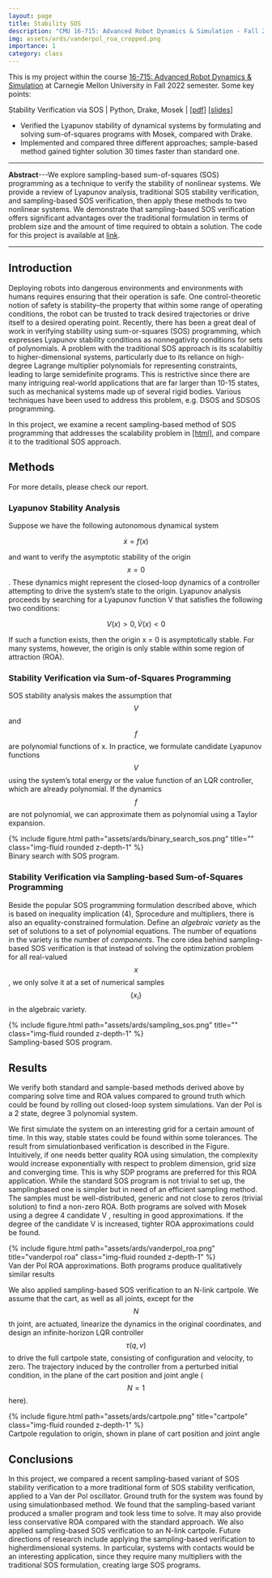```yaml
---
layout: page
title: Stability SOS
description: "CMU 16-715: Advanced Robot Dynamics & Simulation - Fall 22.<br>🆘 Stability Verification Using Sum-of-Squares Programming"
img: assets/ards/vanderpol_roa_cropped.png
importance: 1
category: class
---
```

This is my project within the course [16-715: Advanced Robot Dynamics & Simulation](https://github.com/dynamics-simulation-16-715) at Carnegie Mellon University in Fall 2022 semester. Some key points:

Stability Verification via SOS \| Python, Drake, Mosek \| [[pdf](/assets/ards/F22_ARDS_Report.pdf)] [[slides](https://docs.google.com/presentation/d/1_4_3-siBjZcEE_0RPOMISLzRe4aqkGiOhhM8N28gGm0/edit?usp=sharing)]

- Verified the Lyapunov stability of dynamical systems by formulating and solving sum-of-squares programs with Mosek, compared with Drake.
- Implemented and compared three different approaches; sample-based method gained tighter solution 30 times faster than standard one.

---

**Abstract**---We explore sampling-based sum-of-squares (SOS) programming as a technique to verify the stability of nonlinear systems. We provide a review of Lyapunov analysis, traditional SOS stability verification, and sampling-based SOS verification, then apply these methods to two nonlinear systems. We demonstrate that sampling-based SOS verification offers significant advantages over the traditional formulation in terms of problem size and the amount of time required to obtain a solution. The code for this project is available at [link](https://github.com/EpicDuckPotato/final_project_16715.git).

---

## Introduction

Deploying robots into dangerous environments and environments with humans requires ensuring that their operation
is safe. One control-theoretic notion of safety is stability–the
property that within some range of operating conditions, the
robot can be trusted to track desired trajectories or drive itself
to a desired operating point. Recently, there has been a great
deal of work in verifying stability using sum-or-squares (SOS)
programming, which expresses Lyapunov stability conditions
as nonnegativity conditions for sets of polynomials.  A
problem with the traditional SOS approach is its scalabiltiy
to higher-dimensional systems, particularly due to its reliance
on high-degree Lagrange multiplier polynomials for representing constraints, leading to large semidefinite programs.
This is restrictive since there are many intriguing real-world
applications that are far larger than 10-15 states, such as
mechanical systems made up of several rigid bodies. Various
techniques have been used to address this problem, e.g. DSOS
and SDSOS programming.

In this project, we examine a recent sampling-based method
of SOS programming that addresses the scalability problem
in [[html]](https://ieeexplore.ieee.org/document/9304028), and compare it to the traditional SOS approach.

## Methods

For more details, please check our report.
### Lyapunov Stability Analysis

Suppose we have the following autonomous dynamical
system

$$
\dot{x} = f(x)
$$

and want to verify the asymptotic stability of the origin $$x = 0$$.
These dynamics might represent the closed-loop dynamics of
a controller attempting to drive the system’s state to the origin.
Lyapunov analysis proceeds by searching for a Lyapunov
function V that satisfies the following two conditions:

$$
V(x) > 0, \dot{V}(x) < 0
$$

If such a function exists, then the origin x = 0 is asymptotically stable.
For many systems, however, the origin is only stable within
some region of attraction (ROA).

### Stability Verification via Sum-of-Squares Programming

SOS stability analysis makes the assumption that $$V$$ and
$$f$$ are polynomial functions of x. In practice, we formulate
candidate Lyapunov functions $$V$$ using the system’s total
energy or the value function of an LQR controller, which are
already polynomial. If the dynamics $$f$$ are not polynomial, we
can approximate them as polynomial using a Taylor expansion.

<div class="row justify-content-sm-center">
    <div class="col-sm-6 mt-3 mt-md-0">
        {% include figure.html path="assets/ards/binary_search_sos.png" title="" class="img-fluid rounded z-depth-1" %}
    </div>
</div>
<div class="caption">
    Binary search with SOS program.
</div>

### Stability Verification via Sampling-based Sum-of-Squares Programming

Beside the popular SOS programming formulation described above, which is based on inequality implication (4), Sprocedure and multipliers, there is also an equality-constrained formulation. Define an *algebraic variety* as the set of solutions to a set of polynomial equations. The number of equations in the
variety is the number of *components*. The core idea behind
sampling-based SOS verification is that instead of solving the
optimization problem for all real-valued $$x$$, we only solve it
at a set of numerical samples $$\{x_i\}$$ in the algebraic variety.

<div class="row justify-content-sm-center">
    <div class="col-sm-6 mt-3 mt-md-0">
        {% include figure.html path="assets/ards/sampling_sos.png" title="" class="img-fluid rounded z-depth-1" %}
    </div>
</div>
<div class="caption">
    Sampling-based SOS program.
</div>

## Results

We verify both standard and sample-based methods derived
above by comparing solve time and ROA values compared to
ground truth which could be found by rolling out closed-loop
system simulations.
Van der Pol is a 2 state, degree 3 polynomial system.

We first simulate the system on an interesting grid for a
certain amount of time. In this way, stable states could be
found within some tolerances. The result from simulationbased verification is described in the Figure. Intuitively, if one needs better quality ROA using simulation, the complexity
would increase exponentially with respect to problem dimension, grid size and converging time. This is why SDP
programs are preferred for this ROA application. While the
standard SOS program is not trivial to set up, the samplingbased one is simpler but in need of an efficient sampling
method. The samples must be well-distributed, generic and not
close to zeros (trivial solution) to find a non-zero ROA. Both
programs are solved with Mosek using a degree 4 candidate
V , resulting in good approximations. If the degree
of the candidate V is increased, tighter ROA approximations
could be found.

<div class="row justify-content-sm-center">
    <div class="col-sm-6 mt-3 mt-md-0">
        {% include figure.html path="assets/ards/vanderpol_roa.png" title="vanderpol roa" class="img-fluid rounded z-depth-1" %}
    </div>
</div>
<div class="caption">
    Van der Pol ROA approximations. Both programs produce qualitatively
similar results
</div>

We also applied sampling-based SOS verification to an N-link
cartpole. We assume that the cart, as well as all joints, except for the
$$N$$th joint, are actuated, linearize the dynamics in the original
coordinates, and design an infinite-horizon LQR controller
$$\tau(q, v)$$ to drive the full cartpole state, consisting of configuration and velocity, to zero. The trajectory induced by the controller from a perturbed initial condition, in the plane of
the cart position and joint angle ($$N = 1$$ here).

<div class="row justify-content-sm-center">
    <div class="col-sm-6 mt-3 mt-md-0">
        {% include figure.html path="assets/ards/cartpole.png" title="cartpole" class="img-fluid rounded z-depth-1" %}
    </div>
</div>
<div class="caption">
    Cartpole regulation to origin, shown in plane of cart position and joint
angle
</div>

## Conclusions

In this project, we compared a recent sampling-based variant
of SOS stability verification to a more traditional form of
SOS stability verification, applied to a Van der Pol oscillator.
Ground truth for the system was found by using simulationbased method. We found that the sampling-based variant
produced a smaller program and took less time to solve.
It may also provide less conservative ROA compared with
the standard approach. We also applied sampling-based SOS
verification to an N-link cartpole. Future directions of research
include applying the sampling-based verification to higherdimensional systems. In particular, systems with contacts
would be an interesting application, since they require many
multipliers with the traditional SOS formulation, creating
large SOS programs.
